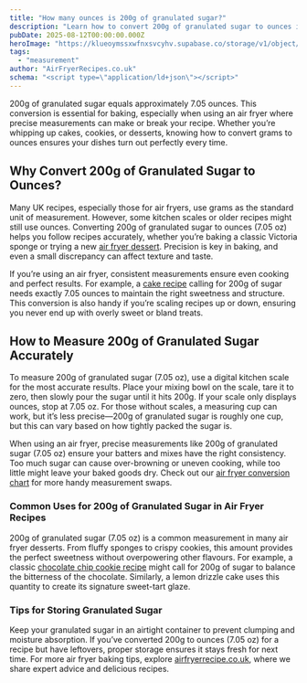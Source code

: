 ```yaml
---
title: "How many ounces is 200g of granulated sugar?"
description: "Learn how to convert 200g of granulated sugar to ounces in seconds. Perfect for baking and air fryer recipes with precise measurements."
pubDate: 2025-08-12T00:00:00.000Z
heroImage: "https://klueoymssxwfnxsvcyhv.supabase.co/storage/v1/object/public/md/200g-granulated-sugar-to-ounces-7a96cf54.webp"
tags:
  - "measurement"
author: "AirFryerRecipes.co.uk"
schema: "<script type=\"application/ld+json\"></script>"
---
```


<p>200g of granulated sugar equals approximately 7.05 ounces. This conversion is essential for baking, especially when using an air fryer where precise measurements can make or break your recipe. Whether you’re whipping up cakes, cookies, or desserts, knowing how to convert grams to ounces ensures your dishes turn out perfectly every time.</p>

<h2>Why Convert 200g of Granulated Sugar to Ounces?</h2>  
<p>Many UK recipes, especially those for air fryers, use grams as the standard unit of measurement. However, some kitchen scales or older recipes might still use ounces. Converting 200g of granulated sugar to ounces (7.05 oz) helps you follow recipes accurately, whether you’re baking a classic Victoria sponge or trying a new <a href=https://www.airfryerrecipe.co.uk/recipes>air fryer dessert</a>. Precision is key in baking, and even a small discrepancy can affect texture and taste.</p>  
<p>If you’re using an air fryer, consistent measurements ensure even cooking and perfect results. For example, a <a href=https://www.airfryerrecipe.co.uk/recipe-category/cakes>cake recipe</a> calling for 200g of sugar needs exactly 7.05 ounces to maintain the right sweetness and structure. This conversion is also handy if you’re scaling recipes up or down, ensuring you never end up with overly sweet or bland treats.</p>  

<h2>How to Measure 200g of Granulated Sugar Accurately</h2>  
<p>To measure 200g of granulated sugar (7.05 oz), use a digital kitchen scale for the most accurate results. Place your mixing bowl on the scale, tare it to zero, then slowly pour the sugar until it hits 200g. If your scale only displays ounces, stop at 7.05 oz. For those without scales, a measuring cup can work, but it’s less precise—200g of granulated sugar is roughly one cup, but this can vary based on how tightly packed the sugar is.</p>  
<p>When using an air fryer, precise measurements like 200g of granulated sugar (7.05 oz) ensure your batters and mixes have the right consistency. Too much sugar can cause over-browning or uneven cooking, while too little might leave your baked goods dry. Check out our <a href=https://www.airfryerrecipe.co.uk/air-fryer-conversion-chart>air fryer conversion chart</a> for more handy measurement swaps.</p>  

<h3>Common Uses for 200g of Granulated Sugar in Air Fryer Recipes</h3>  
<p>200g of granulated sugar (7.05 oz) is a common measurement in many air fryer desserts. From fluffy sponges to crispy cookies, this amount provides the perfect sweetness without overpowering other flavours. For example, a classic <a href=https://www.airfryerrecipe.co.uk/recipe-category/cookies>chocolate chip cookie recipe</a> might call for 200g of sugar to balance the bitterness of the chocolate. Similarly, a lemon drizzle cake uses this quantity to create its signature sweet-tart glaze.</p>  

<h3>Tips for Storing Granulated Sugar</h3>  
<p>Keep your granulated sugar in an airtight container to prevent clumping and moisture absorption. If you’ve converted 200g to ounces (7.05 oz) for a recipe but have leftovers, proper storage ensures it stays fresh for next time. For more air fryer baking tips, explore <a href=https://www.airfryerrecipe.co.uk>airfryerrecipe.co.uk</a>, where we share expert advice and delicious recipes.</p>